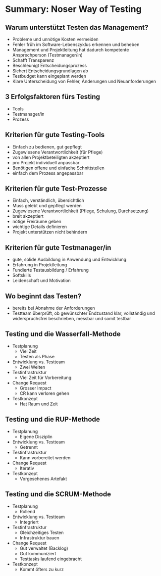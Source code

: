 # Summary: Noser Way of Testing

## Warum unterstützt Testen das Management?
- Probleme und unnötige Kosten vermeiden
- Fehler früh im Software-Lebenszyklus erkennen und beheben
- Management und Projektleitung hat dadurch kompetente Ansprechperson (Testmanager/in)
- Schafft Transparenz
- Beschleunigt Entscheidungsprozess
- Sichert Entscheidungsgrundlagen ab
- Testbudget kann eingeplant werden
- Klare Unterscheidung von Fehler, Änderungen und Neuanforderungen

## 3 Erfolgsfaktoren fürs Testing
- Tools
- Testmanager/in
- Prozess

## Kriterien für gute Testing-Tools
- Einfach zu bedienen, gut gepflegt
- Zugewiesene Verantwortlichkeit (für Pflege)
- von allen Projektbeteiligten akzeptiert
- pro Projekt individuell anpassbar
- Benötigen offene und einfache Schnittstellen
- einfach dem Prozess angepassbar

## Kriterien für gute Test-Prozesse
- Einfach, verständlich, übersichtlich
- Muss gelebt und gepflegt werden
- Zugewiesene Verantwortlichkeit (Pflege, Schulung, Durchsetzung)
- breit akzeptiert
- nötige Freiräume geben
- wichtige Details definieren
- Projekt unterstützen nicht behindern

## Kriterien für gute Testmanager/in
- gute, solide Ausbildung in Anwendung und Entwicklung
- Erfahrung in Projektleitung
- Fundierte Testausbildung / Erfahrung
- Softskills
- Leidenschaft und Motivation

## Wo beginnt das Testen?
- bereits bei Abnahme der Anforderungen
- Testteam überprüft, ob gewünschter Endzustand klar, vollständig und widerspruchsfrei beschrieben, messbar und somit testbar

## Testing und die Wasserfall-Methode
- Testplanung
    - Viel Zeit
    - Testen als Phase
- Entwicklung vs. Testteam
    - Zwei Welten
- Testinfrastruktur
    - Viel Zeit für Vorbereitung
- Change Request
    - Grosser Impact
    - CR kann verloren gehen
- Testkonzept
    - Hat Raum und Zeit

## Testing und die RUP-Methode
- Testplanung
    - Eigene Disziplin
- Entwicklung vs. Testteam
    - Getrennt
- Testinfrastruktur
    - Kann vorbereitet werden
- Change Request
    - Iterativ
- Testkonzept
    - Vorgesehenes Artefakt

## Testing und die SCRUM-Methode
- Testplanung
    - Rollend
- Entwicklung vs. Testteam
    - Integriert
- Testinfrastruktur
    - Gleichzeitiges Testen
    - Infrastruktur bauen
- Change Request
    - Gut verwaltet (Backlog)
    - Gut kommuniziert
    - Testtasks laufend eingebracht
- Testkonzept
    - Kommt öfters zu kurz



